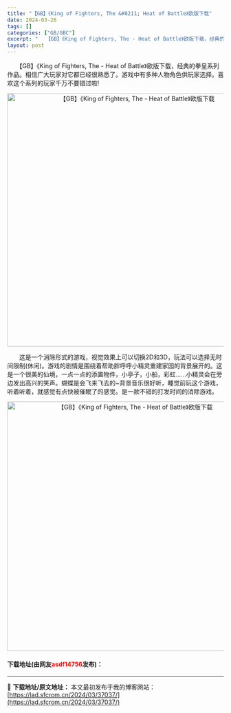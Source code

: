 ```yaml
---
title: "【GB】《King of Fighters, The &#8211; Heat of Battle》欧版下载"
date: 2024-03-26
tags: []
categories: ["GB/GBC"]
excerpt: "　　【GB】《King of Fighters, The - Heat of Battle》欧版下载，经典的拳皇系列作品。相信广大玩家对它都已经很熟悉了。游戏中有多种人物角色供玩家选择。喜欢这个系列的玩家千万不要错过啦! 　　这是一个消除形式的游戏，视觉效果上可以切换2D和3D，玩法可以选择无时间限&hellip;"
layout: post
---
```


 <p>　　【GB】《King of Fighters, The - Heat of Battle》欧版下载，经典的拳皇系列作品。相信广大玩家对它都已经很熟悉了。游戏中有多种人物角色供玩家选择。喜欢这个系列的玩家千万不要错过啦!</p> <p align="center"><img align="" border="0" src="https://lad.sfcrom.cn/wp-content/uploads/2024/03/20240326_660280bc250d7.png" width="589" alt="【GB】《King of Fighters, The - Heat of Battle》欧版下载" /></p> <p>　　这是一个消除形式的游戏，视觉效果上可以切换2D和3D，玩法可以选择无时间限制(休闲)。游戏的剧情是围绕着帮助胖呼呼小精灵重建家园的背景展开的。这是一个很美的仙境，一点一点的添置物件，小亭子，小船，彩虹......小精灵会在旁边发出高兴的笑声。蝴蝶是会飞来飞去的~背景音乐很好听，睡觉前玩这个游戏，听着听着，就感觉有点快被催眠了的感觉。是一款不错的打发时间的消除游戏。</p> <p align="center"><img align="" border="0" src="https://lad.sfcrom.cn/wp-content/uploads/2024/03/20240326_660280bccbdaf.png" width="580" alt="【GB】《King of Fighters, The - Heat of Battle》欧版下载" /></p> <p><h4>下载地址(由网友<font color="red">asdf14756</font>发布)：</h4></p> 

---
📖 **下载地址/原文地址：** 本文最初发布于我的博客网站：[https://lad.sfcrom.cn/2024/03/37037/](https://lad.sfcrom.cn/2024/03/37037/)
